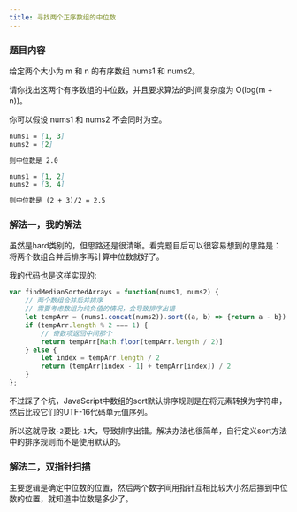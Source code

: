 ```yaml
---
title: 寻找两个正序数组的中位数
---
```


### 题目内容
给定两个大小为 m 和 n 的有序数组 nums1 和 nums2。

请你找出这两个有序数组的中位数，并且要求算法的时间复杂度为 O(log(m + n))。

你可以假设 nums1 和 nums2 不会同时为空。

```markdown
nums1 = [1, 3]
nums2 = [2]

则中位数是 2.0

nums1 = [1, 2]
nums2 = [3, 4]

则中位数是 (2 + 3)/2 = 2.5
```

### 解法一，我的解法

虽然是hard类别的，但思路还是很清晰。看完题目后可以很容易想到的思路是：将两个数组合并后排序再计算中位数就好了。

我的代码也是这样实现的:
```javascript
var findMedianSortedArrays = function(nums1, nums2) {
    // 两个数组合并后并排序
    // 需要考虑数组为纯负值的情况，会导致排序出错
    let tempArr = (nums1.concat(nums2)).sort((a, b) => {return a - b})
    if (tempArr.length % 2 === 1) {
        // 奇数项返回中间那个
        return tempArr[Math.floor(tempArr.length / 2)]
    } else {
        let index = tempArr.length / 2
        return (tempArr[index - 1] + tempArr[index]) / 2
    }
};
```
不过踩了个坑，JavaScript中数组的sort默认排序规则是在将元素转换为字符串，然后比较它们的UTF-16代码单元值序列。

所以这就导致`-2`要比`-1`大，导致排序出错。解决办法也很简单，自行定义sort方法中的排序规则而不是使用默认的。

### 解法二，双指针扫描
主要逻辑是确定中位数的位置，然后两个数字间用指针互相比较大小然后挪到中位数的位置，就知道中位数是多少了。